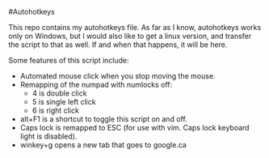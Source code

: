 #Autohotkeys

This repo contains my autohotkeys file. As far as I know, autohotkeys works only
on Windows, but I would also like to get a linux version, and transfer the
script to that as well. If and when that happens, it will be here.

Some features of this script include:
* Automated mouse click when you stop moving the mouse.
* Remapping of the numpad with numlocks off:
    * 4 is double click
    * 5 is single left click
    * 6 is right click
* alt+F1 is a shortcut to toggle this script on and off.
* Caps lock is remapped to ESC (for use with vim. Caps lock keyboard light is
  disabled).
* winkey+g opens a new tab that goes to google.ca

